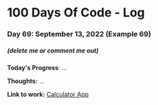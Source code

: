 # 100 Days Of Code - Log

### Day 69: September 13, 2022 (Example 69)
##### (delete me or comment me out)

**Today's Progress**: ...

**Thoughts:** ...

**Link to work:** [Calculator App](https://github.com/username/reponame)
